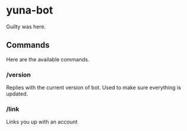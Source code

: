 # yuna-bot
Guilty was here.

## Commands
Here are the available commands.
### /version 
Replies with the current version of bot. Used to make sure everything is updated.
### /link <Name>
Links you up with an account

